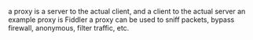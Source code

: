 a proxy is a server to the actual client, and a client to the actual server
an example proxy is Fiddler
a proxy can be used to sniff packets, bypass firewall, anonymous, filter traffic, etc.